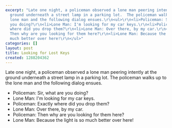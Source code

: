 ```yaml
---
excerpt: "Late one night, a policeman observed a lone man peering intently at the
  ground underneath a street lamp in a parking lot.  The policeman walks up to the
  lone man and the following dialog ensues.\r\n<ul>\r\n<li>Policeman: Sir, what are
  you doing?\r\n<li>Lone Man: I'm looking for my car keys.\r\n<li>Policeman: Exactly
  where did you drop them?\r\n<li>Lone Man: Over there, by my car.\r\n<li>Policeman:
  Then why are you looking for them here?\r\n<li>Lone Man: Because the light is so
  much better over here!\r\n</ul>"
categories: []
layout: post
title: Looking for Lost Keys
created: 1288204362
---
```

Late one night, a policeman observed a lone man peering intently at the ground underneath a street lamp in a parking lot.  The policeman walks up to the lone man and the following dialog ensues.
<ul>
<li>Policeman: Sir, what are you doing?
<li>Lone Man: I'm looking for my car keys.
<li>Policeman: Exactly where did you drop them?
<li>Lone Man: Over there, by my car.
<li>Policeman: Then why are you looking for them here?
<li>Lone Man: Because the light is so much better over here!
</ul>
